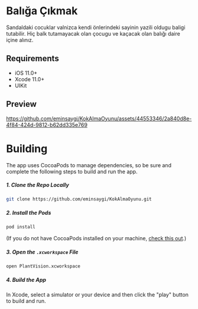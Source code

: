 # Balığa Çıkmak

Sandaldaki cocuklar valnizca kendi önlerindeki sayinin yazili oldugu baligi tutabilir. Hiç balk tutamayacak olan çocugu ve kaçacak olan balığı daire içine alınız.



## Requirements

- iOS 11.0+
- Xcode 11.0+
- UIKit




## Preview

https://github.com/eminsaygi/KokAlmaOyunu/assets/44553346/2a840d8e-4f84-424d-9812-b62dd335e769


# Building

The app uses CocoaPods to manage dependencies, so be sure and complete the following steps to build and run the app.

##### 1. Clone the Repo Locally
```Bash
git clone https://github.com/eminsaygi/KokAlmaOyunu.git
```
##### 2. Install the Pods
```Bash
pod install
```
(If you do not have CocoaPods installed on your machine, [check this out](https://cocoapods.org/#install).)

##### 3. Open the `.xcworkspace` File
```Bash
open PlantVision.xcworkspace
```
##### 4. Build the App
In Xcode, select a simulator or your device and then click the "play" button to build and run.


